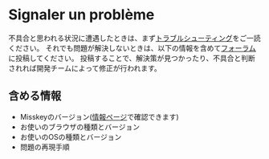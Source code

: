 # Signaler un problème
不具合と思われる状況に遭遇したときは、まず[トラブルシューティング](./troubleshooting)をご一読ください。 それでも問題が解決しないときは、以下の情報を含めて[フォーラム](https://forum.misskey.io/)に投稿してください。 投稿することで、解決策が見つかったり、不具合と判断されれば開発チームによって修正が行われます。

## 含める情報
- Misskeyのバージョン([情報ページ](/about)で確認できます)
- お使いのブラウザの種類とバージョン
- お使いのOSの種類とバージョン
- 問題の再現手順
